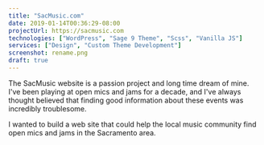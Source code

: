 ```yaml
---
title: "SacMusic.com"
date: 2019-01-14T00:36:29-08:00
projectUrl: https://sacmusic.com
technologies: ["WordPress", "Sage 9 Theme", "Scss", "Vanilla JS"]
services: ["Design", "Custom Theme Development"]
screenshot: rename.png
draft: true
---
```

The SacMusic website is a passion project and long time dream of mine. I've been playing at open mics and jams for a decade, and I've always thought believed that finding good information about these events was incredibly troublesome. 

I wanted to build a web site that could help the local music community find open mics and jams in the Sacramento area. 

